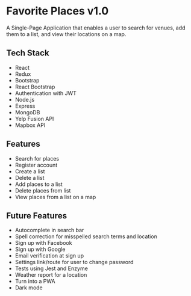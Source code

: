 # Favorite Places v1.0

A Single-Page Application that enables a user to search for venues, add them to a list, and view their locations on a map.

## Tech Stack

- React
- Redux
- Bootstrap
- React Bootstrap
- Authentication with JWT
- Node.js
- Express
- MongoDB
- Yelp Fusion API
- Mapbox API

## Features

- Search for places
- Register account
- Create a list
- Delete a list
- Add places to a list
- Delete places from list
- View places from a list on a map

## Future Features

- Autocomplete in search bar
- Spell correction for misspelled search terms and location
- Sign up with Facebook
- Sign up with Google
- Email verification at sign up
- Settings link/route for user to change password
- Tests using Jest and Enzyme
- Weather report for a location
- Turn into a PWA
- Dark mode
